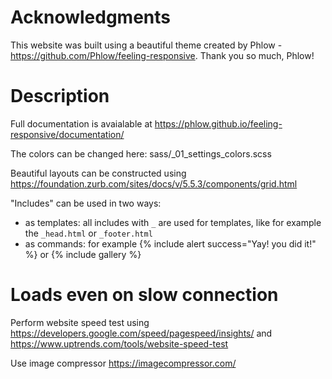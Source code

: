 # Acknowledgments

This website was built using a beautiful theme created by Phlow - https://github.com/Phlow/feeling-responsive. Thank you so much, Phlow!


# Description

Full documentation is avaialable at https://phlow.github.io/feeling-responsive/documentation/

The colors can be changed here: sass/_01_settings_colors.scss

Beautiful layouts can be constructed using https://foundation.zurb.com/sites/docs/v/5.5.3/components/grid.html

"Includes" can be used in two ways:
- as templates: all includes with `_` are used for templates, like for example the `_head.html` or `_footer.html`
- as commands: for example {% include alert success="Yay! you did it!" %} or {% include gallery %}

# Loads even on slow connection

Perform website speed test using https://developers.google.com/speed/pagespeed/insights/ and https://www.uptrends.com/tools/website-speed-test

Use image compressor https://imagecompressor.com/
